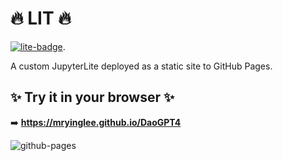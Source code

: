# 🔥 LIT 🔥

[![lite-badge](https://jupyterlite.rtfd.io/en/latest/_static/badge.svg)](https://mryinglee.github.io/DaoGPT4).

A custom JupyterLite deployed as a static site to GitHub Pages.

## ✨ Try it in your browser ✨

➡️ **https://mryinglee.github.io/DaoGPT4**

![github-pages](https://user-images.githubusercontent.com/591645/120649478-18258400-c47d-11eb-80e5-185e52ff2702.gif)
